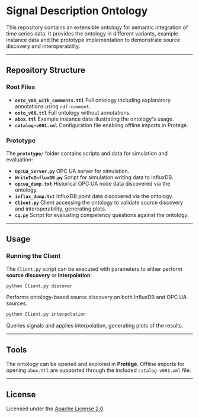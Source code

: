 # Signal Description Ontology

This repository contains an extensible ontology for semantic integration of time series data. 
It provides the ontology in different variants, example instance data and the prototype implementation to demonstrate source discovery and interoperability.

---

## Repository Structure

### Root Files

- **`onto_v08_with_comments.ttl`** 
  Full ontology including explanatory annotations using `rdf:comment`. 
- **`onto_v08.ttl`** 
  Full ontology without annotations. 
- **`abox.ttl`** 
  Example instance data illustrating the ontology's usage. 
- **`catalog-v001.xml`** 
  Configuration file enabling offline imports in Protégé. 

### Prototype

The **`prototype/`** folder contains scripts and data for simulation and evaluation:

- **`OpcUa_Server.py`** 
  OPC UA server for simulation. 
- **`WriteToInfluxDB.py`** 
  Script for simulation writing data to InfluxDB. 
- **`opcua_dump.txt`** 
  Historical OPC UA node data discovered via the ontology. 
- **`influx_dump.txt`** 
  InfluxDB point data discovered via the ontology. 
- **`Client.py`** 
  Client accessing the ontology to validate source discovery and interoperability, generating plots. 
- **`cq.py`** 
  Script for evaluating competency questions against the ontology. 

---

## Usage

### Running the Client

The `Client.py` script can be executed with parameters to either perform **source discovery** or **interpolation**:

```bash
python Client.py discover
```
Performs ontology-based source discovery on both InfluxDB and OPC UA sources.

```bash
python Client.py interpolation
```
Queries signals and applies interpolation, generating plots of the results.

---

## Tools

The ontology can be opened and explored in **Protégé**. 
Offline imports for opening `abox.ttl` are supported through the included `catalog-v001.xml` file. 

---

## License

Licensed under the [Apache License 2.0](https://www.apache.org/licenses/LICENSE-2.0).
